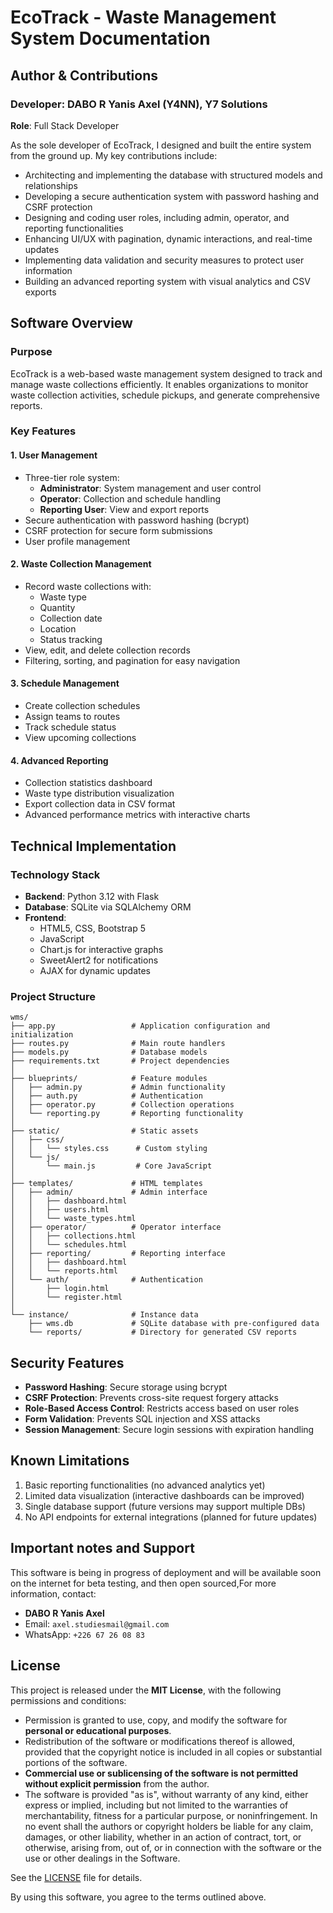 
# EcoTrack - Waste Management System Documentation

## Author & Contributions

### Developer: DABO R Yanis Axel (Y4NN), Y7 Solutions

**Role**: Full Stack Developer

As the sole developer of EcoTrack, I designed and built the entire system from the ground up. My key contributions include:

- Architecting and implementing the database with structured models and relationships
- Developing a secure authentication system with password hashing and CSRF protection
- Designing and coding user roles, including admin, operator, and reporting functionalities
- Enhancing UI/UX with pagination, dynamic interactions, and real-time updates
- Implementing data validation and security measures to protect user information
- Building an advanced reporting system with visual analytics and CSV exports

## Software Overview

### Purpose

EcoTrack is a web-based waste management system designed to track and manage waste collections efficiently. It enables organizations to monitor waste collection activities, schedule pickups, and generate comprehensive reports.

### Key Features

#### 1. User Management

- Three-tier role system:
  - **Administrator**: System management and user control
  - **Operator**: Collection and schedule handling
  - **Reporting User**: View and export reports
- Secure authentication with password hashing (bcrypt)
- CSRF protection for secure form submissions
- User profile management

#### 2. Waste Collection Management

- Record waste collections with:
  - Waste type
  - Quantity
  - Collection date
  - Location
  - Status tracking
- View, edit, and delete collection records
- Filtering, sorting, and pagination for easy navigation

#### 3. Schedule Management

- Create collection schedules
- Assign teams to routes
- Track schedule status
- View upcoming collections

#### 4. Advanced Reporting

- Collection statistics dashboard
- Waste type distribution visualization
- Export collection data in CSV format
- Advanced performance metrics with interactive charts

## Technical Implementation

### Technology Stack

- **Backend**: Python 3.12 with Flask
- **Database**: SQLite via SQLAlchemy ORM
- **Frontend**:
  - HTML5, CSS, Bootstrap 5
  - JavaScript
  - Chart.js for interactive graphs
  - SweetAlert2 for notifications
  - AJAX for dynamic updates

### Project Structure

```plaintext
wms/
├── app.py                 # Application configuration and initialization
├── routes.py              # Main route handlers
├── models.py              # Database models
├── requirements.txt       # Project dependencies
│
├── blueprints/            # Feature modules
│   ├── admin.py           # Admin functionality
│   ├── auth.py            # Authentication
│   ├── operator.py        # Collection operations
│   └── reporting.py       # Reporting functionality
│
├── static/                # Static assets
│   ├── css/
│   │   └── styles.css      # Custom styling
│   └── js/
│       └── main.js         # Core JavaScript
│
├── templates/             # HTML templates
│   ├── admin/             # Admin interface
│   │   ├── dashboard.html
│   │   ├── users.html
│   │   └── waste_types.html
│   ├── operator/          # Operator interface
│   │   ├── collections.html
│   │   └── schedules.html
│   ├── reporting/         # Reporting interface
│   │   ├── dashboard.html
│   │   └── reports.html
│   └── auth/              # Authentication
│       ├── login.html
│       └── register.html
│
└── instance/              # Instance data
    ├── wms.db             # SQLite database with pre-configured data
    └── reports/           # Directory for generated CSV reports
```

## Security Features

- **Password Hashing**: Secure storage using bcrypt
- **CSRF Protection**: Prevents cross-site request forgery attacks
- **Role-Based Access Control**: Restricts access based on user roles
- **Form Validation**: Prevents SQL injection and XSS attacks
- **Session Management**: Secure login sessions with expiration handling

## Known Limitations

1. Basic reporting functionalities (no advanced analytics yet)
2. Limited data visualization (interactive dashboards can be improved)
3. Single database support (future versions may support multiple DBs)
4. No API endpoints for external integrations (planned for future updates)

## Important notes and Support

This software is being in progress of deployment and will be available soon on the internet for beta testing,
and then open sourced,For more information, contact:

- **DABO R Yanis Axel**
- Email: `axel.studiesmail@gmail.com`
- WhatsApp: `+226 67 26 08 83`

## License

This project is released under the **MIT License**, with the following permissions and conditions:

- Permission is granted to use, copy, and modify the software for **personal or educational purposes**.
- Redistribution of the software or modifications thereof is allowed, provided that the copyright notice is included in all copies or substantial portions of the software.
- **Commercial use or sublicensing of the software is not permitted without explicit permission** from the author.
- The software is provided "as is", without warranty of any kind, either express or implied, including but not limited to the warranties of merchantability, fitness for a particular purpose, or noninfringement. In no event shall the authors or copyright holders be liable for any claim, damages, or other liability, whether in an action of contract, tort, or otherwise, arising from, out of, or in connection with the software or the use or other dealings in the Software.

See the [LICENSE](LICENSE) file for details.


By using this software, you agree to the terms outlined above.
